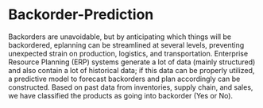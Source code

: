 # Backorder-Prediction
Backorders are unavoidable, but by anticipating which things will be backordered, eplanning can be streamlined at several levels, preventing unexpected strain on production, logistics, and transportation. Enterprise Resource Planning (ERP) systems generate a lot of data (mainly structured) and also contain a lot of historical data; if this data can be properly utilized, a predictive model to forecast backorders and plan accordingly can be constructed. Based on past data from inventories, supply chain, and sales, we have classified the products as going into backorder (Yes or No).
